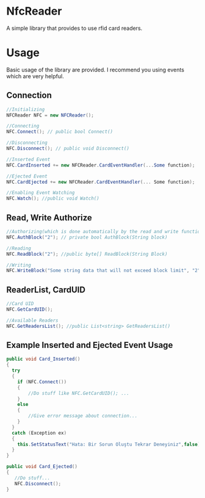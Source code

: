 # NfcReader
A simple library that provides to use rfid card readers.

# Usage
Basic usage of the library are provided. I recommend you using events which are very helpful.

## Connection

```csharp
//Initializing
NFCReader NFC = new NFCReader();

//Connecting
NFC.Connect(); // public bool Connect()

//Disconnecting
NFC.Disconnect(); // public void Disconnect()
```
```csharp
//Inserted Event 
NFC.CardInserted += new NFCReader.CardEventHandler(...Some function);

//Ejected Event
NFC.CardEjected += new NFCReader.CardEventHandler(... Some function);

//Enabling Event Watching
NFC.Watch(); //public void Watch()
```

## Read, Write Authorize

```csharp
//Authorizing(which is done automatically by the read and write functions)
NFC.AuthBlock("2"); // private bool AuthBlock(String block)

//Reading
NFC.ReadBlock("2"); //public byte[] ReadBlock(String Block)

//Writing   
NFC.WriteBlock("Some string data that will not exceed block limit", "2"); //public bool WriteBlock(String Text, String Block)
```
## ReaderList, CardUID

```csharp
//Card UID
NFC.GetCardUID();

//Available Readers 
NFC.GetReadersList(); //public List<string> GetReadersList()
```

## Example Inserted and Ejected Event Usage
```csharp
public void Card_Inserted()
{
  try
  {
    if (NFC.Connect())
    {
        //Do stuff like NFC.GetCardUID(); ...
    }
    else
    {
        //Give error message about connection...
    }
  }
  catch (Exception ex)
  {
    this.SetStatusText("Hata: Bir Sorun Oluştu Tekrar Deneyiniz",false);
  }
}
```

```csharp
public void Card_Ejected()
{
   //Do stuff...
   NFC.Disconnect();
}
```
